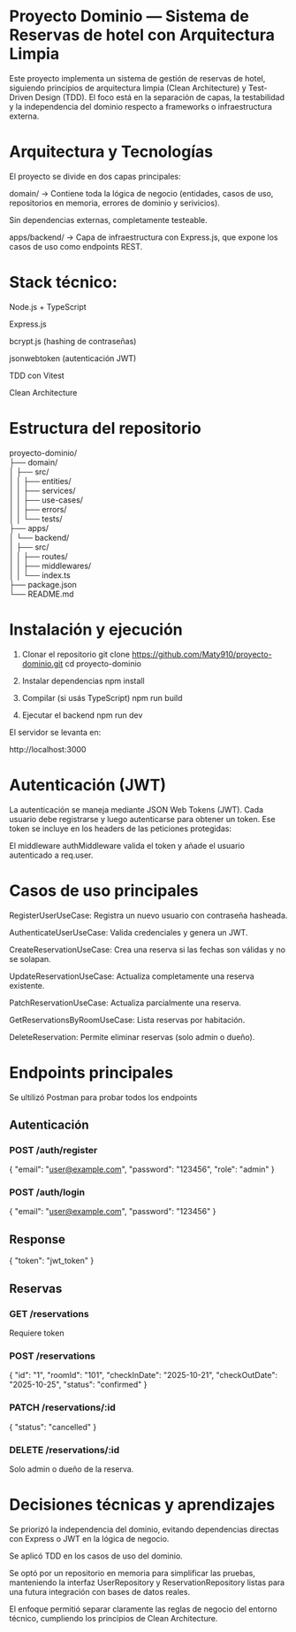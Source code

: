 # Proyecto Dominio — Sistema de Reservas de hotel con Arquitectura Limpia

Este proyecto implementa un sistema de gestión de reservas de hotel, siguiendo principios de arquitectura limpia (Clean Architecture) y Test-Driven Design (TDD).
El foco está en la separación de capas, la testabilidad y la independencia del dominio respecto a frameworks o infraestructura externa.

# Arquitectura y Tecnologías

El proyecto se divide en dos capas principales:

domain/ → Contiene toda la lógica de negocio (entidades, casos de uso, repositorios en memoria, errores de dominio y serivicios).

Sin dependencias externas, completamente testeable.

apps/backend/ → Capa de infraestructura con Express.js, que expone los casos de uso como endpoints REST.

# Stack técnico:

Node.js + TypeScript

Express.js

bcrypt.js (hashing de contraseñas)

jsonwebtoken (autenticación JWT)

TDD con Vitest

Clean Architecture

# Estructura del repositorio
proyecto-dominio/ <br>
├── domain/ <br>
│   ├── src/ <br>
│   │   ├── entities/ <br>
│   │   ├── services/ <br>
│   │   ├── use-cases/ <br>
│   │   ├── errors/ <br>
│   │   └── tests/ <br>
├── apps/ <br>
│   └── backend/ <br>
│       ├── src/ <br>
│       │   ├── routes/ <br>
│       │   ├── middlewares/ <br>
│       │   └── index.ts <br>
├── package.json <br>
└── README.md <br>

# Instalación y ejecución
1. Clonar el repositorio
git clone https://github.com/Maty910/proyecto-dominio.git
cd proyecto-dominio

2. Instalar dependencias
npm install

3. Compilar (si usás TypeScript)
npm run build

4. Ejecutar el backend
npm run dev


El servidor se levanta en:

http://localhost:3000

# Autenticación (JWT)

La autenticación se maneja mediante JSON Web Tokens (JWT).
Cada usuario debe registrarse y luego autenticarse para obtener un token.
Ese token se incluye en los headers de las peticiones protegidas:


El middleware authMiddleware valida el token y añade el usuario autenticado a req.user.

# Casos de uso principales

RegisterUserUseCase: Registra un nuevo usuario con contraseña hasheada.

AuthenticateUserUseCase: Valida credenciales y genera un JWT.

CreateReservationUseCase: Crea una reserva si las fechas son válidas y no se solapan.

UpdateReservationUseCase: Actualiza completamente una reserva existente.

PatchReservationUseCase: Actualiza parcialmente una reserva.

GetReservationsByRoomUseCase: Lista reservas por habitación.

DeleteReservation: Permite eliminar reservas (solo admin o dueño).

# Endpoints principales
Se ultilizó Postman para probar todos los endpoints
## Autenticación

### POST /auth/register

{
  "email": "user@example.com",
  "password": "123456",
  "role": "admin"
}


### POST /auth/login

{
  "email": "user@example.com",
  "password": "123456"
}


## Response

{
  "token": "jwt_token"
}

## Reservas

### GET /reservations

Requiere token

### POST /reservations

{
  "id": "1",
  "roomId": "101",
  "checkInDate": "2025-10-21",
  "checkOutDate": "2025-10-25",
  "status": "confirmed"
}


### PATCH /reservations/:id

{
  "status": "cancelled"
}


### DELETE /reservations/:id

Solo admin o dueño de la reserva.

# Decisiones técnicas y aprendizajes

Se priorizó la independencia del dominio, evitando dependencias directas con Express o JWT en la lógica de negocio.

Se aplicó TDD en los casos de uso del dominio.

Se optó por un repositorio en memoria para simplificar las pruebas, manteniendo la interfaz UserRepository y ReservationRepository listas para una futura integración con bases de datos reales.

El enfoque permitió separar claramente las reglas de negocio del entorno técnico, cumpliendo los principios de Clean Architecture.
